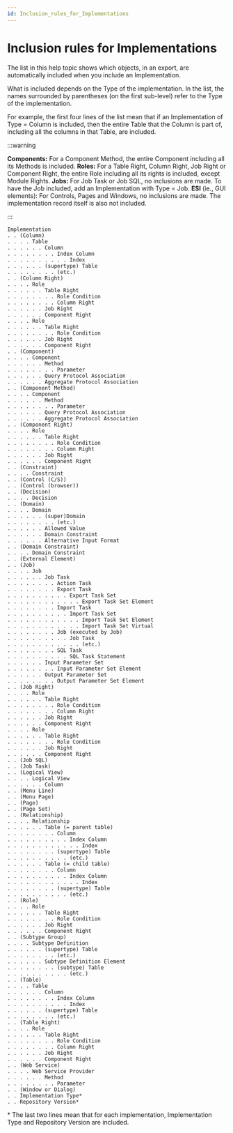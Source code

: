 ```yaml
---
id: Inclusion_rules_for_Implementations
---
```


# Inclusion rules for Implementations

The list in this help topic shows which objects, in an export, are automatically included when you include an Implementation.

What is included depends on the Type of the implementation. In the list, the names surrounded by parentheses (on the first sub-level) refer to the Type of the implementation.

For example, the first four lines of the list mean that if an Implementation of Type = Column is included, then the entire Table that the Column is part of, including all the columns in that Table, are included.


:::warning

**Components:** For a Component Method, the entire Component including all its Methods is included.
**Roles:** For a Table Right, Column Right, Job Right or Component Right, the entire Role including all its rights is included, except Module Rights.
**Jobs:** For Job Task or Job SQL, no inclusions are made. To have the Job included, add an Implementation with Type = Job.
**ESI** (ie., GUI elements): For Controls, Pages and Windows, no inclusions are made. The implementation record itself is also not included.

:::

```
Implementation
. . (Column)
. . . . Table
. . . . . . Column
. . . . . . . . Index Column
. . . . . . . . . . Index
. . . . . . (supertype) Table
. . . . . . . . (etc.)
. . (Column Right)
. . . . Role
. . . . . . Table Right
. . . . . . . . Role Condition
. . . . . . . . Column Right
. . . . . . Job Right
. . . . . . Component Right
. . . . Role
. . . . . . Table Right
. . . . . . . . Role Condition
. . . . . . Job Right
. . . . . . Component Right
. . (Component)
. . . . Component
. . . . . . Method
. . . . . . . . Parameter
. . . . . . Query Protocol Association
. . . . . . Aggregate Protocol Association
. . (Component Method)
. . . . Component
. . . . . . Method
. . . . . . . . Parameter
. . . . . . Query Protocol Association
. . . . . . Aggregate Protocol Association
. . (Component Right)
. . . . Role
. . . . . . Table Right
. . . . . . . . Role Condition
. . . . . . . . Column Right
. . . . . . Job Right
. . . . . . Component Right
. . (Constraint)
. . . . Constraint
. . (Control (C/S))
. . (Control (browser))
. . (Decision)
. . . . Decision
. . (Domain)
. . . . Domain
. . . . . . (super)Domain
. . . . . . . . (etc.)
. . . . . . Allowed Value
. . . . . . Domain Constraint
. . . . . . Alternative Input Format
. . (Domain Constraint)
. . . . Domain Constraint
. . (External Element)
. . (Job)
. . . . Job
. . . . . . Job Task
. . . . . . . . Action Task
. . . . . . . . Export Task
. . . . . . . . . . Export Task Set
. . . . . . . . . . . . Export Task Set Element
. . . . . . . . Import Task
. . . . . . . . . . Import Task Set
. . . . . . . . . . . . Import Task Set Element
. . . . . . . . . . . . Import Task Set Virtual
. . . . . . . . Job (executed by Job)
. . . . . . . . . . Job Task
. . . . . . . . . . . . (etc.)
. . . . . . . . SQL Task
. . . . . . . . . . SQL Task Statement
. . . . . . Input Parameter Set
. . . . . . . . Input Parameter Set Element
. . . . . . Output Parameter Set
. . . . . . . . Output Parameter Set Element
. . (Job Right)
. . . . Role
. . . . . . Table Right
. . . . . . . . Role Condition
. . . . . . . . Column Right
. . . . . . Job Right
. . . . . . Component Right
. . . . Role
. . . . . . Table Right
. . . . . . . . Role Condition
. . . . . . Job Right
. . . . . . Component Right
. . (Job SQL)
. . (Job Task)
. . (Logical View)
. . . . Logical View
. . . . . . Column
. . (Menu Line)
. . (Menu Page)
. . (Page)
. . (Page Set)
. . (Relationship)
. . . . Relationship
. . . . . . Table (= parent table)
. . . . . . . . Column
. . . . . . . . . . Index Column
. . . . . . . . . . . . Index
. . . . . . . . (supertype) Table
. . . . . . . . . . (etc.)
. . . . . . Table (= child table)
. . . . . . . . Column
. . . . . . . . . . Index Column
. . . . . . . . . . . . Index
. . . . . . . . (supertype) Table
. . . . . . . . . . (etc.)
. . (Role)
. . . . Role
. . . . . . Table Right
. . . . . . . . Role Condition
. . . . . . Job Right
. . . . . . Component Right
. . (Subtype Group)
. . . . Subtype Definition
. . . . . . (supertype) Table
. . . . . . . . (etc.)
. . . . . . Subtype Definition Element
. . . . . . . . (subtype) Table
. . . . . . . . . . (etc.)
. . (Table)
. . . . Table
. . . . . . Column
. . . . . . . . Index Column
. . . . . . . . . . Index
. . . . . . (supertype) Table
. . . . . . . . (etc.)
. . (Table Right)
. . . . Role
. . . . . . Table Right
. . . . . . . . Role Condition
. . . . . . . . Column Right
. . . . . . Job Right
. . . . . . Component Right
. . (Web Service)
. . . . Web Service Provider
. . . . . . Method
. . . . . . . . Parameter
. . (Window or Dialog)
. . Implementation Type*
. . Repository Version*
```

* The last two lines mean that for each implementation, Implementation Type and Repository Version are included.